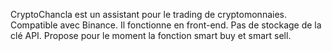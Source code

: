 CryptoChancla est un assistant pour le trading de cryptomonnaies.
Compatible avec Binance.
Il fonctionne en front-end. Pas de stockage de la clé API.
Propose pour le moment la fonction smart buy et smart sell.